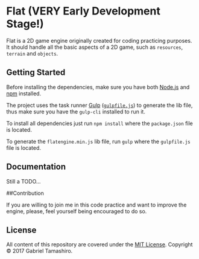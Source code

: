 # Flat (VERY Early Development Stage!)

Flat is a 2D game engine originally created for coding practicing purposes. It should handle all the basic aspects of a 2D game, such as `resources`, `terrain` and `objects`.

## Getting Started

Before installing the dependencies, make sure you have both [Node.js](https://nodejs.org/en/) and [npm](https://www.npmjs.com/) installed.

The project uses the task runner [Gulp](http://gulpjs.com/) ([`gulpfile.js`](gulpfile.js)) to generate the lib file, thus make sure you have the `gulp-cli` installed to run it.

To install all dependencies just run `npm install` where the `package.json` file is located.

To generate the `flatengine.min.js` lib file, run `gulp` where the `gulpfile.js` file is located.

## Documentation

Still a TODO...

##Contribution

If you are willing to join me in this code practice and want to improve the engine, please, feel yourself being encouraged to do so.

## License

All content of this repository are covered under the [MIT License](https://opensource.org/licenses/MIT). Copyright © 2017 Gabriel Tamashiro.

